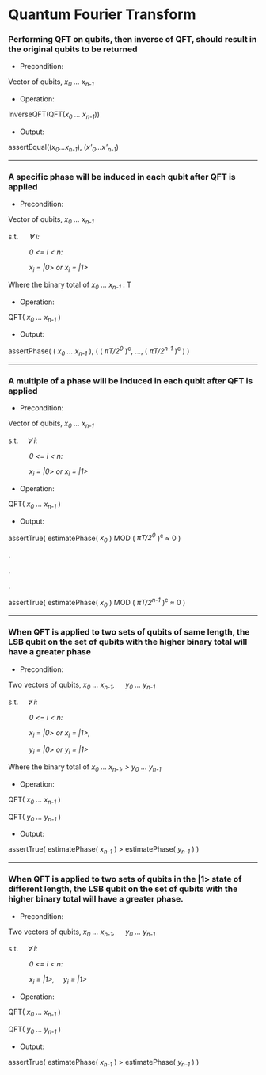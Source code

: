 # Quantum Fourier Transform
### Performing QFT on qubits, then inverse of QFT, should result in the original qubits to be returned

 - Precondition:
 
Vector of qubits, *x<sub>0</sub> … x<sub>n-1</sub>*
- Operation:

InverseQFT(QFT(*x<sub>0</sub> … x<sub>n-1</sub>*))
- Output:

assertEqual((*x<sub>0</sub>…x<sub>n-1</sub>*), (*x'<sub>0</sub>…x'<sub>n-1</sub>*)

---

### A specific phase will be induced in each qubit after QFT is applied

 - Precondition:
 
Vector of qubits, *x<sub>0</sub> … x<sub>n-1</sub>*

s.t. &emsp; *∀ i:*

*&emsp;&emsp;&emsp;0 <= i < n:*

*&emsp;&emsp;&emsp;x<sub>i</sub> = |0> or x<sub>i</sub> = |1>*

Where the binary total of *x<sub>0</sub> … x<sub>n-1</sub>* : T   

- Operation:

QFT( *x<sub>0</sub> … x<sub>n-1</sub>* )
- Output:

assertPhase( ( *x<sub>0</sub> … x<sub>n-1</sub>* ), ( ( *πT/2<sup>0</sup>* )<sup>c</sup>, ..., ( *πT/2<sup>n-1</sup>* )<sup>c</sup> ) )

---
### A multiple of a phase will be induced in each qubit after QFT is applied

 - Precondition:
 
Vector of qubits, *x<sub>0</sub> … x<sub>n-1</sub>*

s.t.&emsp; *∀ i:*

*&emsp;&emsp;&emsp;0 <= i < n:*

*&emsp;&emsp;&emsp;x<sub>i</sub> = |0> or x<sub>i</sub> = |1>*

- Operation:

QFT( *x<sub>0</sub> … x<sub>n-1</sub>* )
- Output:

assertTrue( estimatePhase( *x<sub>0</sub>* ) MOD  ( *πT/2<sup>0</sup>* )<sup>c</sup> ≈ 0 )

.

.

.

assertTrue( estimatePhase( *x<sub>0</sub>* ) MOD  ( *πT/2<sup>n-1</sup>* )<sup>c</sup> ≈ 0 )

---

### When QFT is applied to two sets of qubits of same length, the LSB qubit on the set of qubits with the higher binary total will  have a greater phase

 - Precondition:
 
 Two vectors of qubits, *x<sub>0</sub> … x<sub>n-1</sub>, &emsp; y<sub>0</sub> … y<sub>n-1</sub>*

s.t.&emsp; *∀ i:*

*&emsp;&emsp;&emsp;0 <= i < n:*

*&emsp;&emsp;&emsp;x<sub>i</sub> = |0> or x<sub>i</sub> = |1>,*

*&emsp;&emsp;&emsp;y<sub>i</sub> = |0> or y<sub>i</sub> = |1>*

Where the binary total of *x<sub>0</sub> … x<sub>n-1</sub>, > y<sub>0</sub> … y<sub>n-1</sub>*  
- Operation:

QFT( *x<sub>0</sub> … x<sub>n-1</sub>* )

QFT( *y<sub>0</sub> … y<sub>n-1</sub>* )
- Output:

assertTrue( estimatePhase( *x<sub>n-1</sub>* ) > estimatePhase( *y<sub>n-1</sub>*  ) )

---

### When QFT is applied to two sets of qubits in the |1> state of different length, the LSB qubit on the set of qubits with the higher binary total will  have a greater phase.

 - Precondition:
 
 Two vectors of qubits, *x<sub>0</sub> … x<sub>n-1</sub>, &emsp; y<sub>0</sub> … y<sub>n-1</sub>*

s.t.&emsp; *∀ i:* 

*&emsp;&emsp;&emsp;0 <= i < n:*

*&emsp;&emsp;&emsp;x<sub>i</sub> = |1>, &emsp;y<sub>i</sub> = |1>*

- Operation:

QFT( *x<sub>0</sub> … x<sub>n-1</sub>* )

QFT( *y<sub>0</sub> … y<sub>n-1</sub>* )
- Output:

assertTrue( estimatePhase( *x<sub>n-1</sub>* ) > estimatePhase( *y<sub>n-1</sub>*  ) )
